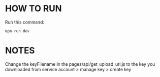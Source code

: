 # HOW TO RUN
  Run this command: 

  `npm run dev`

# NOTES

  Change the keyFilename in the pages/api/get_upload_url.js to the key you downloaded from service account > manage key > create key

  
